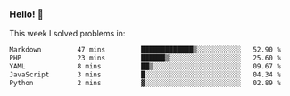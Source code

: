 ### Hello! 👋

This week I solved problems in:

<!--START_SECTION:waka-->

```txt
Markdown         47 mins         █████████████▒░░░░░░░░░░░   52.90 %
PHP              23 mins         ██████▒░░░░░░░░░░░░░░░░░░   25.60 %
YAML             8 mins          ██▒░░░░░░░░░░░░░░░░░░░░░░   09.67 %
JavaScript       3 mins          █░░░░░░░░░░░░░░░░░░░░░░░░   04.34 %
Python           2 mins          ▓░░░░░░░░░░░░░░░░░░░░░░░░   02.89 %
```

<!--END_SECTION:waka-->

